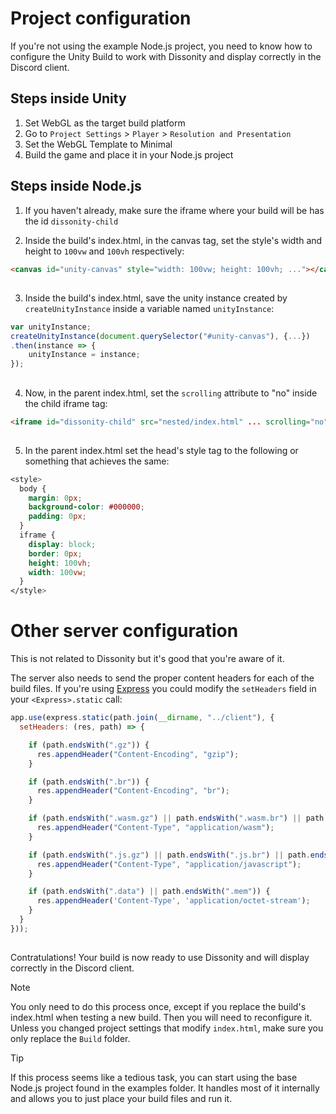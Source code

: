 # Project configuration

If you're not using the example Node.js project, you need to know how to configure the Unity Build to work with Dissonity and display correctly in the Discord client.

## Steps inside Unity
1. Set WebGL as the target build platform
2. Go to `Project Settings` > `Player` > `Resolution and Presentation`
3. Set the WebGL Template to Minimal
4. Build the game and place it in your Node.js project

## Steps inside Node.js

1. If you haven't already, make sure the iframe where your build will be has the id `dissonity-child`

2. Inside the build's index.html, in the canvas tag, set the style's width and height to `100vw` and `100vh` respectively:

```html
<canvas id="unity-canvas" style="width: 100vw; height: 100vh; ..."></canvas>
```

##

3. Inside the build's index.html, save the unity instance created by `createUnityInstance` inside a variable named `unityInstance`:

```js
var unityInstance;
createUnityInstance(document.querySelector("#unity-canvas"), {...})
.then(instance => {
    unityInstance = instance;
});
```

##

4. Now, in the parent index.html, set the `scrolling` attribute to "no" inside the child iframe tag:

```html
<iframe id="dissonity-child" src="nested/index.html" ... scrolling="no"></iframe>
```

##

5. In the parent index.html set the head's style tag to the following or something that achieves the same:

```css
<style>
  body {
    margin: 0px;
    background-color: #000000;
    padding: 0px;
  }
  iframe {
    display: block;
    border: 0px;
    height: 100vh;
    width: 100vw;
  }
</style>
```

# Other server configuration

This is not related to Dissonity but it's good that you're aware of it.

The server also needs to send the proper content headers for each of the build files. If you're using [Express](https://www.npmjs.com/package/express) you could modify the `setHeaders` field in your `<Express>.static` call:

```js
app.use(express.static(path.join(__dirname, "../client"), {
  setHeaders: (res, path) => {

    if (path.endsWith(".gz")) {
      res.appendHeader("Content-Encoding", "gzip");
    }

    if (path.endsWith(".br")) {
      res.appendHeader("Content-Encoding", "br");
    }

    if (path.endsWith(".wasm.gz") || path.endsWith(".wasm.br") || path.endsWith(".wasm")) {
      res.appendHeader("Content-Type", "application/wasm");
    }

    if (path.endsWith(".js.gz") || path.endsWith(".js.br") || path.endsWith(".js")) {
      res.appendHeader("Content-Type", "application/javascript");
    }

    if (path.endsWith(".data") || path.endsWith(".mem")) {
      res.appendHeader('Content-Type', 'application/octet-stream');
    }
  }
}));
```

##

Contratulations! Your build is now ready to use Dissonity and will display correctly in the Discord client.

> [!NOTE]  
> You only need to do this process once, except if you replace the build's index.html when testing a new build. Then you will need to reconfigure it. Unless you changed project settings that modify `index.html`, make sure you only replace the `Build` folder.

> [!TIP]
> If this process seems like a tedious task, you can start using the base Node.js project found in the examples folder. It handles most of it internally and allows you to just place your build files and run it.

